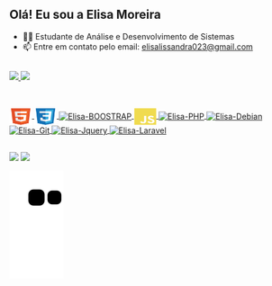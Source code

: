## Olá! Eu sou a Elisa Moreira

- 👩‍🎓 Estudante de Análise e Desenvolvimento de Sistemas
- 📫 Entre em contato pelo email: elisalissandra023@gmail.com


##

 <div>
  <a href="https://github.com/ElisaLissandra">
  <img height="180em" src="https://github-readme-stats.vercel.app/api?username=ElisaLissandra&show_icons=true&theme=cobalt&include_all_commits=true&count_private=true"/>
  <img height="180em" src="https://github-readme-stats.vercel.app/api/top-langs/?username=ElisaLissandra&layout=compact&langs_count=7&theme=cobalt"/>
</div>
  
  ##
  
<div style="display: inline_block"><br>
  <img align="center" alt="Elisa-HTML" height="30" width="40" src="https://raw.githubusercontent.com/devicons/devicon/master/icons/html5/html5-original.svg" />
  <img align="center" alt="Elisa-CSS" height="30" width="40" src="https://raw.githubusercontent.com/devicons/devicon/master/icons/css3/css3-original.svg" />
  <img align="center" alt="Elisa-BOOSTRAP" height="30" width="40" src="https://cdn.jsdelivr.net/gh/devicons/devicon/icons/bootstrap/bootstrap-original.svg" />
  <img align="center" alt="Elisa-JS" height="30" width="40" src="https://raw.githubusercontent.com/devicons/devicon/master/icons/javascript/javascript-plain.svg" />
  <img align="center" alt="Elisa-PHP" height="50" width="45" src="https://cdn.jsdelivr.net/gh/devicons/devicon/icons/php/php-plain.svg" />
 <!-- Icone MySQL-->  
  <link rel="stylesheet" type='text/css' href="https://cdn.jsdelivr.net/gh/devicons/devicon@latest/devicon.min.css" />
  <link align="center" alt="Elisa-LARAVEL" height="30" width="40" rel="stylesheet" href="https://cdn.jsdelivr.net/gh/devicons/devicon@v2.14.0/devicon.min.css">

 <img align="center" alt="Elisa-Debian" height="30" width="40" src="https://cdn.jsdelivr.net/gh/devicons/devicon/icons/debian/debian-original.svg" />

<img align="center" alt="Elisa-Git" height="30" width="40" src="https://cdn.jsdelivr.net/gh/devicons/devicon/icons/git/git-original.svg" />

 <img align="center" alt="Elisa-Jquery" height="30" width="40" src="https://cdn.jsdelivr.net/gh/devicons/devicon/icons/jquery/jquery-original.svg" />

 <img align="center" alt="Elisa-Laravel" height="30" width="40"  src="https://cdn.jsdelivr.net/gh/devicons/devicon/icons/laravel/laravel-plain.svg" />


         
          
</div>
 
  ##
 
 <div> 
  <a href = "mailto:elisa_lissandra@outlook.com"><img src="https://img.shields.io/badge/-Gmail-%23333?style=for-the-badge&logo=gmail&logoColor=white" target="_blank"></a>
  <a href="https://www.linkedin.com/in/elisa-lissandra-moreira-845013214/" target="_blank"><img src="https://img.shields.io/badge/-LinkedIn-%230077B5?style=for-the-badge&logo=linkedin&logoColor=white" target="_blank"></a> 


 
  ![Snake animation](https://github.com/rafaballerini/rafaballerini/blob/output/github-contribution-grid-snake.svg)
 
</div>

  
